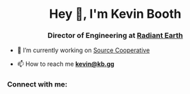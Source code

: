 <h1 align="center">Hey 👋, I'm Kevin Booth</h1>
<h3 align="center">Director of Engineering at <a href="https://github.com/radiantearth">Radiant Earth</a></h3>

- 🔭 I’m currently working on [Source Cooperative](https://source.coop)

- 📫 How to reach me **kevin@kb.gg**

<h3 align="left">Connect with me:</h3>
<p align="left">
</p>
